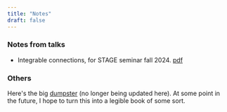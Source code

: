 ```yaml
---
title: "Notes"
draft: false
---
```


### Notes from talks

- Integrable connections, for STAGE seminar fall 2024. [pdf](/website/IntConn.pdf)


### Others

Here's the big [dumpster](/website/all.pdf) (no longer being updated here). At some point in the future, I hope to turn this into a legible book of some sort.